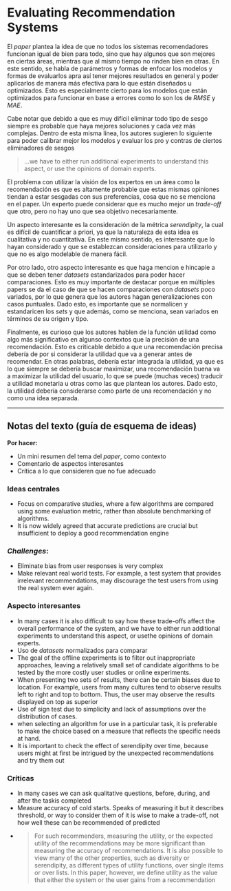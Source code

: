 # Evaluating Recommendation Systems

El *paper* plantea la idea de que no todos los sistemas recomendadores funcionan igual de bien para todo, sino que hay algunos que son mejores en ciertas áreas, mientras que al mismo tiempo no rinden bien en otras. En este sentido, se habla de parámetros y formas de enfocar los modelos y formas de evaluarlos apra así tener mejores resultados en general y poder aplicarlos de manera más efectiva para lo que están diseñados u optimizados. Esto es especialmente cierto para los modelos que están optimizados para funcionar en base a errores como lo son los de *RMSE* y *MAE*.

Cabe notar que debido a que es muy difícil eliminar todo tipo de sesgo siempre es probable que haya mejores soluciones y cada vez más complejas. Dentro de esta misma línea, los autores sugieren lo siguiente para poder calibrar mejor los modelos y evaluar los pro y contras de ciertos eliminadores de sesgos

> ...we have to either run additional experiments to understand this aspect, or use the opinions of domain experts.

El problema con utilizar la visión de los expertos en un área como la recomendación es que es altamente probable que estas mismas opiniones tiendan a estar sesgadas con sus preferencias, cosa que no se menciona en el paper. Un experto puede considerar que es mucho mejor un *trade-off* que otro, pero no hay uno que sea objetivo necesariamente.

Un aspecto interesante es la consideración de la métrica *serendipity*, la cual es difícil de cuantificar a priori, ya que la naturaleza de esta idea es cualitativa y no cuantitativa. En este mismo sentido, es interesante que lo hayan considerado y que se establezcan consideraciones para utilizarlo y que no es algo modelable de manera fácil.

Por otro lado, otro aspecto interesante es que haga mencion e hincapie a que se deben tener *datasets* estandarizados para poder hacer comparaciones. Esto es muy importante de destacar porque en múltiples papers se da el caso de que se hacen comparaciones con *datasets* poco variados, por lo que genera que los autores hagan generalizaciones con casos puntuales. Dado esto, es importante que se normalicen y estandaricen los *sets* y que además, como se menciona, sean variados en términos de su origen y tipo.

Finalmente, es curioso que los autores hablen de la función utilidad como algo más significativo en algunso contextos que la precisión de una recomendación. Esto es criticable debido a que una recomendación precisa debería de por si considerar la utilidad que va a generar antes de recomendar. En otras palabras, debería estar integrada la utilidad, ya que es lo que siempre se debería buscar maximizar, una recomendación buena va a maximizar la utilidad del usuario, lo que se puede (muchas veces) traducir a utilidad monetaria u otras como las que plantean los autores. Dado esto, la utilidad debería considerarse como parte de una recomendación y no como una idea separada.

---
## Notas del texto (guía de esquema de ideas)
**Por hacer:**
- Un mini resumen del tema del *paper*, como contexto
- Comentario de aspectos interesantes
- Crítica a lo que consideren que no fue adecuado

### Ideas centrales
- Focus on comparative studies, where a few algorithms are compared using some evaluation metric, rather than absolute benchmarking of algorithms.
-  It is now widely agreed that accurate predictions are crucial but insufficient to deploy a good recommendation engine

### *Challenges*:
- Eliminate bias from user responses is very complex
- Make relevant real world tests. For example, a test system that provides irrelevant recommendations, may discourage the test users from using the real system ever again.

### Aspecto interesantes
- In many cases it is also difficult to say how these trade-offs affect the overall performance of the system, and we have to either run additional experiments to understand this aspect, or usethe opinions of domain experts.
- Uso de *datasets* normalizados para comparar
- The goal of the offline experiments is to filter out inappropriate approaches, leaving a relatively small set of candidate algorithms to be tested by the more costly user studies or online experiments.
- When presenting two sets of results, there can be certain biases due to location. For example, users from many cultures tend to observe results left to right and top to bottom. Thus, the user may observe the results displayed on top as superior
- Use of sign test due to simplicity and lack of assumptions over the distribution of cases.
- when selecting an algorithm for use in a particular task, it is preferable to make the choice based on a measure that reflects the specific needs at hand.
-  It is important to check the effect of serendipity over time, because users might at first be intrigued by the unexpected recommendations and try them out


### Críticas
- In many cases we can ask qualitative questions, before, during, and after the taskis completed
- Measure accuracy of cold starts. Speaks of measuring it but it describes threshold, or way to consider them of it is wise to make a trade-off, not how well these can be recommended of predicted
- > For such recommenders, measuring the utility, or the expected utility of the recommendations may be more significant than measuring the accuracy of recommendations. It is also possible to view many of the other properties, such as diversity or serendipity, as different types of utility functions, over single items or over lists. In this paper, however, we define utility as the value that either the system or the user gains from a recommendation